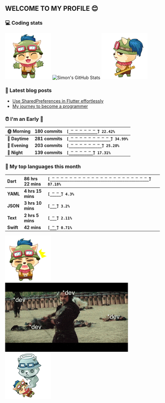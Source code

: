 ## WELCOME TO MY PROFILE 😊

### 💻 Coding stats

![](https://raw.githubusercontent.com/simonpham/simonpham/master/assets/images/5kiur.gif) ![Simon's GitHub Stats](https://github-readme-stats-obu2qdcs2.vercel.app/api?username=simonpham) ![](https://raw.githubusercontent.com/simonpham/simonpham/master/assets/images/6kiur.gif)


### 📘 Latest blog posts

<!-- BLOG-POST-LIST:START -->
- [Use SharedPreferences in Flutter effortlessly](https://simondev.medium.com/use-sharedpreferences-in-flutter-effortlessly-835bba8f7418?source=rss-211d7b4ab874------2)
- [My journey to become a programmer](https://simondev.medium.com/my-journey-to-become-a-programmer-107bc14fd8e8?source=rss-211d7b4ab874------2)
<!-- BLOG-POST-LIST:END -->

<!--START_SECTION:waka-->
### ⏰ I'm an Early 🐤


|**🌞 Morning**|**180 commits**|**`[̲̅_̲̅_̲̅_̲̅_̲̅_̲̅_̲̅] 22.42%`**| 
|:-|:-|:-| 
|**🌆 Daytime**|**281 commits**|**`[̲̅_̲̅_̲̅_̲̅_̲̅_̲̅_̲̅_̲̅_̲̅_̲̅] 34.99%`**| 
|**🌃 Evening**|**203 commits**|**`[̲̅_̲̅_̲̅_̲̅_̲̅_̲̅_̲̅_̲̅] 25.28%`**| 
|**🌙 Night**|**139 commits**|**`[̲̅_̲̅_̲̅_̲̅_̲̅_̲̅] 17.31%`**|



### 💬  My top languages this month 


|**Dart**|**86 hrs 22 mins**|**`[̲̅_̲̅_̲̅_̲̅_̲̅_̲̅_̲̅_̲̅_̲̅_̲̅_̲̅_̲̅_̲̅_̲̅_̲̅_̲̅_̲̅_̲̅_̲̅_̲̅_̲̅_̲̅_̲̅] 87.18%`**| 
|:-|:-|:-| 
|**YAML**|**4 hrs 15 mins**|**`[̲̅_̲̅_̲̅] 4.3%`**| 
|**JSON**|**3 hrs 10 mins**|**`[̲̅_̲̅] 3.2%`**| 
|**Text**|**2 hrs 5 mins**|**`[̲̅_̲̅] 2.11%`**| 
|**Swift**|**42 mins**|**`[̲̅_̲̅] 0.71%`**|




<!--END_SECTION:waka-->


![](https://raw.githubusercontent.com/simonpham/simonpham/master/assets/images/20kiur.gif) ![](https://github.com/simonpham/simonpham/raw/master/assets/images/bug.gif) ![](https://raw.githubusercontent.com/simonpham/simonpham/master/assets/images/9kiur.gif)


